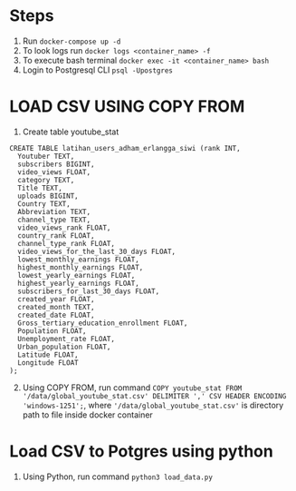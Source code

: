 # Steps
1. Run `docker-compose up -d`
2. To look logs run `docker logs <container_name> -f`
3. To execute bash terminal `docker exec -it <container_name> bash`
4. Login to Postgresql CLI `psql -Upostgres`

# LOAD CSV USING COPY FROM
1. Create table youtube_stat
```
CREATE TABLE latihan_users_adham_erlangga_siwi (rank INT,
  Youtuber TEXT,
  subscribers BIGINT,
  video_views FLOAT,
  category TEXT,
  Title TEXT,
  uploads BIGINT,
  Country TEXT,
  Abbreviation TEXT,
  channel_type TEXT,
  video_views_rank FLOAT,
  country_rank FLOAT,
  channel_type_rank FLOAT,
  video_views_for_the_last_30_days FLOAT,
  lowest_monthly_earnings FLOAT,
  highest_monthly_earnings FLOAT,
  lowest_yearly_earnings FLOAT,
  highest_yearly_earnings FLOAT,
  subscribers_for_last_30_days FLOAT,
  created_year FLOAT,
  created_month TEXT,
  created_date FLOAT,
  Gross_tertiary_education_enrollment FLOAT,
  Population FLOAT,
  Unemployment_rate FLOAT,
  Urban_population FLOAT,
  Latitude FLOAT,
  Longitude FLOAT
);
```
2. Using COPY FROM, run command `COPY youtube_stat FROM '/data/global_youtube_stat.csv' DELIMITER ',' CSV HEADER ENCODING 'windows-1251';`, where `'/data/global_youtube_stat.csv'` is directory path to file inside docker container

# Load CSV to Potgres using python
1. Using Python, run command `python3 load_data.py`

